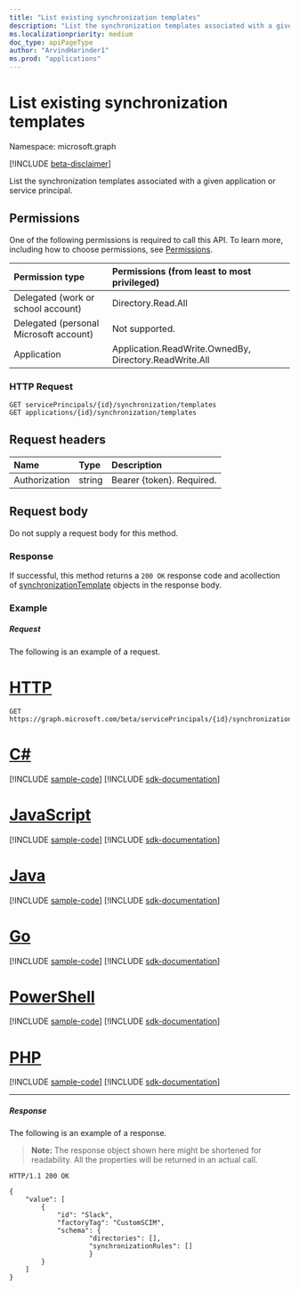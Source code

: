 ```yaml
---
title: "List existing synchronization templates"
description: "List the synchronization templates associated with a given application or service principal."
ms.localizationpriority: medium
doc_type: apiPageType
author: "ArvindHarinder1"
ms.prod: "applications"
---
```


# List existing synchronization templates

Namespace: microsoft.graph

[!INCLUDE [beta-disclaimer](../../includes/beta-disclaimer.md)]

List the synchronization templates associated with a given application or service principal.

## Permissions
One of the following permissions is required to call this API. To learn more, including how to choose permissions, see [Permissions](/graph/permissions-reference).

|Permission type                        | Permissions (from least to most privileged)              |
|:--------------------------------------|:---------------------------------------------------------|
|Delegated (work or school account)     |Directory.Read.All  |
|Delegated (personal Microsoft account) |Not supported.|
|Application                            |Application.ReadWrite.OwnedBy, Directory.ReadWrite.All | 

### HTTP Request
<!-- { "blockType": "ignored" } -->
```http
GET servicePrincipals/{id}/synchronization/templates
GET applications/{id}/synchronization/templates
```

## Request headers

| Name           | Type    | Description|
|:---------------|:--------|:-----------|
| Authorization  | string  | Bearer {token}. Required. |

## Request body

Do not supply a request body for this method.

### Response

If successful, this method returns a `200 OK` response code and acollection of [synchronizationTemplate](../resources/synchronization-synchronizationtemplate.md) objects in the response body.

### Example

##### Request
The following is an example of a request.

# [HTTP](#tab/http)
<!-- {
  "blockType": "request",
  "name": "get_synchronizationtemplate"
}-->
```msgraph-interactive
GET https://graph.microsoft.com/beta/servicePrincipals/{id}/synchronization/templates
```

# [C#](#tab/csharp)
[!INCLUDE [sample-code](../includes/snippets/csharp/get-synchronizationtemplate-csharp-snippets.md)]
[!INCLUDE [sdk-documentation](../includes/snippets/snippets-sdk-documentation-link.md)]

# [JavaScript](#tab/javascript)
[!INCLUDE [sample-code](../includes/snippets/javascript/get-synchronizationtemplate-javascript-snippets.md)]
[!INCLUDE [sdk-documentation](../includes/snippets/snippets-sdk-documentation-link.md)]

# [Java](#tab/java)
[!INCLUDE [sample-code](../includes/snippets/java/get-synchronizationtemplate-java-snippets.md)]
[!INCLUDE [sdk-documentation](../includes/snippets/snippets-sdk-documentation-link.md)]

# [Go](#tab/go)
[!INCLUDE [sample-code](../includes/snippets/go/get-synchronizationtemplate-go-snippets.md)]
[!INCLUDE [sdk-documentation](../includes/snippets/snippets-sdk-documentation-link.md)]

# [PowerShell](#tab/powershell)
[!INCLUDE [sample-code](../includes/snippets/powershell/get-synchronizationtemplate-powershell-snippets.md)]
[!INCLUDE [sdk-documentation](../includes/snippets/snippets-sdk-documentation-link.md)]

# [PHP](#tab/php)
[!INCLUDE [sample-code](../includes/snippets/php/get-synchronizationtemplate-php-snippets.md)]
[!INCLUDE [sdk-documentation](../includes/snippets/snippets-sdk-documentation-link.md)]

---

##### Response
The following is an example of a response.
>**Note:** The response object shown here might be shortened for readability. All the properties will be returned in an actual call.
<!-- {
  "blockType": "response",
  "truncated": true,
  "@odata.type": "microsoft.graph.synchronizationTemplate",
  "isCollection": true
} -->
```http
HTTP/1.1 200 OK

{
    "value": [
        {
            "id": "Slack",
            "factoryTag": "CustomSCIM",
            "schema": {
                    "directories": [],
                    "synchronizationRules": []
                    }
        }
    ]
}
```

<!-- uuid: 8fcb5dbc-d5aa-4681-8e31-b001d5168d79
2015-10-25 14:57:30 UTC -->
<!--
{
  "type": "#page.annotation",
  "description": "Get synchronizationTemplate",
  "keywords": "",
  "section": "documentation",
  "tocPath": "",
  "suppressions": [
  ]
}
-->


